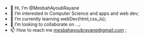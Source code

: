 - 👋 Hi, I’m @MesbahAyoubRayane
- 👀 I’m interested in Computer Science and apps and web dev;
- 🌱 I’m currently learning webDev(html,css,Js);
- 💞️ I’m looking to collaborate on ...;
- 📫 How to reach me mesbahayoubrayane@gmail.com ;

<!---
MesbahAyoubRayane/MesbahAyoubRayane is a ✨ special ✨ repository because its `README.md` (this file) appears on your GitHub profile.
You can click the Preview link to take a look at your changes.
--->
